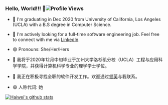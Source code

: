 ### Hello, World!!! 👋![Profile Views](https://hitcounter.pythonanywhere.com/count/tag.svg?url=https%3A%2F%2Fgithub.com%2FEvelynL09)

- 🌱 I'm graduating in Dec 2020 from University of California, Los Angeles (UCLA) with a B.S degree in Computer Science. 
- 🔭 I'm actively looking for a full-time software engineering job. Feel free to connect with me via [LinkedIn](https://www.linkedin.com/in/haiwei-lu-0109/).
- 😄 Pronouns: She/Her/Hers

- 🌱 我将于2020年12月中旬毕业于加州大学洛杉矶分校（UCLA）工程与应用科学学院，并获得计算机科学专业的理学学士学位。
- 🔭 我正在积极寻找全职的软件开发工作。欢迎通过[领英](https://www.linkedin.com/in/haiwei-lu-0109/?locale=zh_CN)与我联系。
- 😄 人称代词: 她

<!--
**EvelynL09/EvelynL09** is a ✨ _special_ ✨ repository because its `README.md` (this file) appears on your GitHub profile.

Here are some ideas to get you started:

- 🔭 I’m currently working on ...
- 🌱 I’m currently learning ...
- 👯 I’m looking to collaborate on ...
- 🤔 I’m looking for help with ...
- 💬 Ask me about ...
- 📫 How to reach me: ...
- ⚡ Fun fact: ...
-->

[![Haiwei's github stats](https://github-readme-stats.vercel.app/api?username=EvelynL09&show_icons=true)](https://github.com/anuraghazra/github-readme-stats)
<!--[![Haiwei's github stats](https://github-readme-stats.vercel.app/api?username=EvelynL09&show_icons=true&hide_border=true&hide_rank=true)](https://github.com/anuraghazra/github-readme-stats)-->
<!--Github Stats Resource: https://github.com/anuraghazra/github-readme-stats-->
